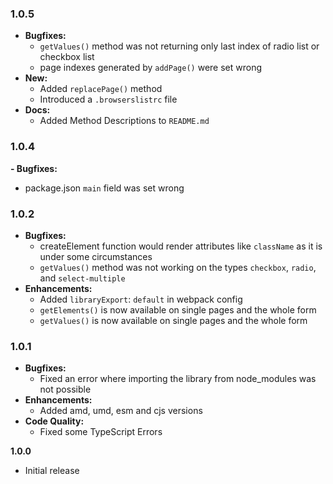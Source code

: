 ### 1.0.5
- **Bugfixes:**
  - `getValues()` method was not returning only last index of radio list or checkbox list
  - page indexes generated by `addPage()` were set wrong
- **New:**
  - Added `replacePage()` method
  - Introduced a `.browserslistrc` file
- **Docs:**
  - Added Method Descriptions to `README.md`

### 1.0.4
**- Bugfixes:**
  - package.json `main` field was set wrong

### 1.0.2
- **Bugfixes:**
  - createElement function would render attributes like `className` as it is under some circumstances
  - `getValues()` method was not working on the types `checkbox`, `radio`, and `select-multiple`
- **Enhancements:**
  - Added `libraryExport`: `default` in webpack config
  - `getElements()` is now available on single pages and the whole form
  - `getValues()` is now available on single pages and the whole form 

### 1.0.1
- **Bugfixes:**
  - Fixed an error where importing the library from node_modules was not possible
- **Enhancements:**
  - Added amd, umd, esm and cjs versions
- **Code Quality:**
  - Fixed some TypeScript Errors

**1.0.0**
- Initial release
